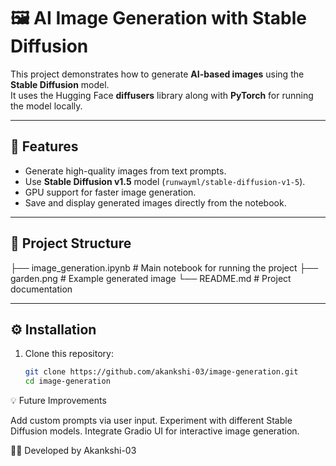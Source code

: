 # 🖼️ AI Image Generation with Stable Diffusion

This project demonstrates how to generate **AI-based images** using the **Stable Diffusion** model.  
It uses the Hugging Face **diffusers** library along with **PyTorch** for running the model locally.

---

## 🚀 Features
- Generate high-quality images from text prompts.
- Use **Stable Diffusion v1.5** model (`runwayml/stable-diffusion-v1-5`).
- GPU support for faster image generation.
- Save and display generated images directly from the notebook.

---

## 📂 Project Structure
├── image_generation.ipynb # Main notebook for running the project
├── garden.png # Example generated image
└── README.md # Project documentation


---

## ⚙️ Installation

1. Clone this repository:
   ```bash
   git clone https://github.com/akankshi-03/image-generation.git
   cd image-generation

💡 Future Improvements

Add custom prompts via user input.
Experiment with different Stable Diffusion models.
Integrate Gradio UI for interactive image generation.

👩‍💻 Developed by Akankshi-03
